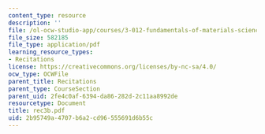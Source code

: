 ```yaml
---
content_type: resource
description: ''
file: /ol-ocw-studio-app/courses/3-012-fundamentals-of-materials-science-fall-2005/2b95749a4707b6a2cd96555691d6b55c_rec3b.pdf
file_size: 582185
file_type: application/pdf
learning_resource_types:
- Recitations
license: https://creativecommons.org/licenses/by-nc-sa/4.0/
ocw_type: OCWFile
parent_title: Recitations
parent_type: CourseSection
parent_uid: 2fe4c0af-6394-da86-282d-2c11aa8992de
resourcetype: Document
title: rec3b.pdf
uid: 2b95749a-4707-b6a2-cd96-555691d6b55c
---
```

